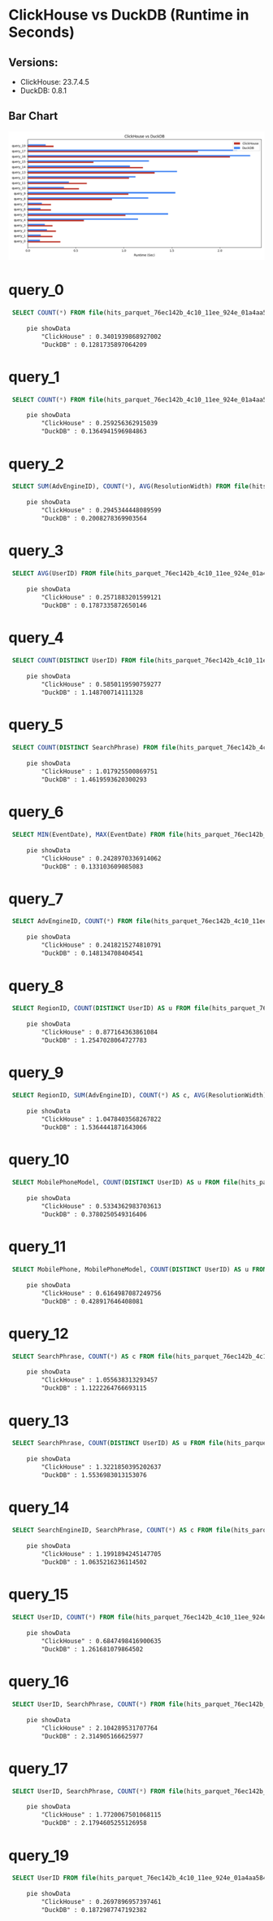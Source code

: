 # ClickHouse vs DuckDB (Runtime in Seconds)

## Versions:
  * ClickHouse: 23.7.4.5
  * DuckDB: 0.8.1


## Bar Chart
![Bar Chart](bar_chart.png)
# query_0
```sql
 SELECT COUNT(*) FROM file(hits_parquet_76ec142b_4c10_11ee_924e_01a4aa584ed2.parquet);
```

```mermaid
     pie showData
         "ClickHouse" : 0.3401939868927002
         "DuckDB" : 0.1281735897064209
```
# query_1
```sql
 SELECT COUNT(*) FROM file(hits_parquet_76ec142b_4c10_11ee_924e_01a4aa584ed2.parquet) WHERE AdvEngineID <> 0;
```

```mermaid
     pie showData
         "ClickHouse" : 0.259256362915039
         "DuckDB" : 0.1364941596984863
```
# query_2
```sql
 SELECT SUM(AdvEngineID), COUNT(*), AVG(ResolutionWidth) FROM file(hits_parquet_76ec142b_4c10_11ee_924e_01a4aa584ed2.parquet);
```

```mermaid
     pie showData
         "ClickHouse" : 0.2945344448089599
         "DuckDB" : 0.2008278369903564
```
# query_3
```sql
 SELECT AVG(UserID) FROM file(hits_parquet_76ec142b_4c10_11ee_924e_01a4aa584ed2.parquet);
```

```mermaid
     pie showData
         "ClickHouse" : 0.2571883201599121
         "DuckDB" : 0.1787335872650146
```
# query_4
```sql
 SELECT COUNT(DISTINCT UserID) FROM file(hits_parquet_76ec142b_4c10_11ee_924e_01a4aa584ed2.parquet);
```

```mermaid
     pie showData
         "ClickHouse" : 0.5850119590759277
         "DuckDB" : 1.148700714111328
```
# query_5
```sql
 SELECT COUNT(DISTINCT SearchPhrase) FROM file(hits_parquet_76ec142b_4c10_11ee_924e_01a4aa584ed2.parquet);
```

```mermaid
     pie showData
         "ClickHouse" : 1.017925500869751
         "DuckDB" : 1.4619593620300293
```
# query_6
```sql
 SELECT MIN(EventDate), MAX(EventDate) FROM file(hits_parquet_76ec142b_4c10_11ee_924e_01a4aa584ed2.parquet);
```

```mermaid
     pie showData
         "ClickHouse" : 0.2428970336914062
         "DuckDB" : 0.133103609085083
```
# query_7
```sql
 SELECT AdvEngineID, COUNT(*) FROM file(hits_parquet_76ec142b_4c10_11ee_924e_01a4aa584ed2.parquet) WHERE AdvEngineID <> 0 GROUP BY AdvEngineID ORDER BY COUNT(*) DESC;
```

```mermaid
     pie showData
         "ClickHouse" : 0.2418215274810791
         "DuckDB" : 0.148134708404541
```
# query_8
```sql
 SELECT RegionID, COUNT(DISTINCT UserID) AS u FROM file(hits_parquet_76ec142b_4c10_11ee_924e_01a4aa584ed2.parquet) GROUP BY RegionID ORDER BY u DESC LIMIT 10;
```

```mermaid
     pie showData
         "ClickHouse" : 0.877164363861084
         "DuckDB" : 1.2547028064727783
```
# query_9
```sql
 SELECT RegionID, SUM(AdvEngineID), COUNT(*) AS c, AVG(ResolutionWidth), COUNT(DISTINCT UserID) FROM file(hits_parquet_76ec142b_4c10_11ee_924e_01a4aa584ed2.parquet) GROUP BY RegionID ORDER BY c DESC LIMIT 10;
```

```mermaid
     pie showData
         "ClickHouse" : 1.0478403568267822
         "DuckDB" : 1.5364441871643066
```
# query_10
```sql
 SELECT MobilePhoneModel, COUNT(DISTINCT UserID) AS u FROM file(hits_parquet_76ec142b_4c10_11ee_924e_01a4aa584ed2.parquet) WHERE MobilePhoneModel <> '' GROUP BY MobilePhoneModel ORDER BY u DESC LIMIT 10;
```

```mermaid
     pie showData
         "ClickHouse" : 0.5334362983703613
         "DuckDB" : 0.3780250549316406
```
# query_11
```sql
 SELECT MobilePhone, MobilePhoneModel, COUNT(DISTINCT UserID) AS u FROM file(hits_parquet_76ec142b_4c10_11ee_924e_01a4aa584ed2.parquet) WHERE MobilePhoneModel <> '' GROUP BY MobilePhone, MobilePhoneModel ORDER BY u DESC LIMIT 10;
```

```mermaid
     pie showData
         "ClickHouse" : 0.6164987087249756
         "DuckDB" : 0.428917646408081
```
# query_12
```sql
 SELECT SearchPhrase, COUNT(*) AS c FROM file(hits_parquet_76ec142b_4c10_11ee_924e_01a4aa584ed2.parquet) WHERE SearchPhrase <> '' GROUP BY SearchPhrase ORDER BY c DESC LIMIT 10;
```

```mermaid
     pie showData
         "ClickHouse" : 1.055638313293457
         "DuckDB" : 1.1222264766693115
```
# query_13
```sql
 SELECT SearchPhrase, COUNT(DISTINCT UserID) AS u FROM file(hits_parquet_76ec142b_4c10_11ee_924e_01a4aa584ed2.parquet) WHERE SearchPhrase <> '' GROUP BY SearchPhrase ORDER BY u DESC LIMIT 10;
```

```mermaid
     pie showData
         "ClickHouse" : 1.3221850395202637
         "DuckDB" : 1.5536983013153076
```
# query_14
```sql
 SELECT SearchEngineID, SearchPhrase, COUNT(*) AS c FROM file(hits_parquet_76ec142b_4c10_11ee_924e_01a4aa584ed2.parquet) WHERE SearchPhrase <> '' GROUP BY SearchEngineID, SearchPhrase ORDER BY c DESC LIMIT 10;
```

```mermaid
     pie showData
         "ClickHouse" : 1.1991894245147705
         "DuckDB" : 1.0635216236114502
```
# query_15
```sql
 SELECT UserID, COUNT(*) FROM file(hits_parquet_76ec142b_4c10_11ee_924e_01a4aa584ed2.parquet) GROUP BY UserID ORDER BY COUNT(*) DESC LIMIT 10;
```

```mermaid
     pie showData
         "ClickHouse" : 0.6847498416900635
         "DuckDB" : 1.261681079864502
```
# query_16
```sql
 SELECT UserID, SearchPhrase, COUNT(*) FROM file(hits_parquet_76ec142b_4c10_11ee_924e_01a4aa584ed2.parquet) GROUP BY UserID, SearchPhrase ORDER BY COUNT(*) DESC LIMIT 10;
```

```mermaid
     pie showData
         "ClickHouse" : 2.104289531707764
         "DuckDB" : 2.314905166625977
```
# query_17
```sql
 SELECT UserID, SearchPhrase, COUNT(*) FROM file(hits_parquet_76ec142b_4c10_11ee_924e_01a4aa584ed2.parquet) GROUP BY UserID, SearchPhrase LIMIT 10;
```

```mermaid
     pie showData
         "ClickHouse" : 1.7720067501068115
         "DuckDB" : 2.1794605255126958
```
# query_19
```sql
 SELECT UserID FROM file(hits_parquet_76ec142b_4c10_11ee_924e_01a4aa584ed2.parquet) WHERE UserID = 435090932899640449;
```

```mermaid
     pie showData
         "ClickHouse" : 0.2697896957397461
         "DuckDB" : 0.1872987747192382
```
